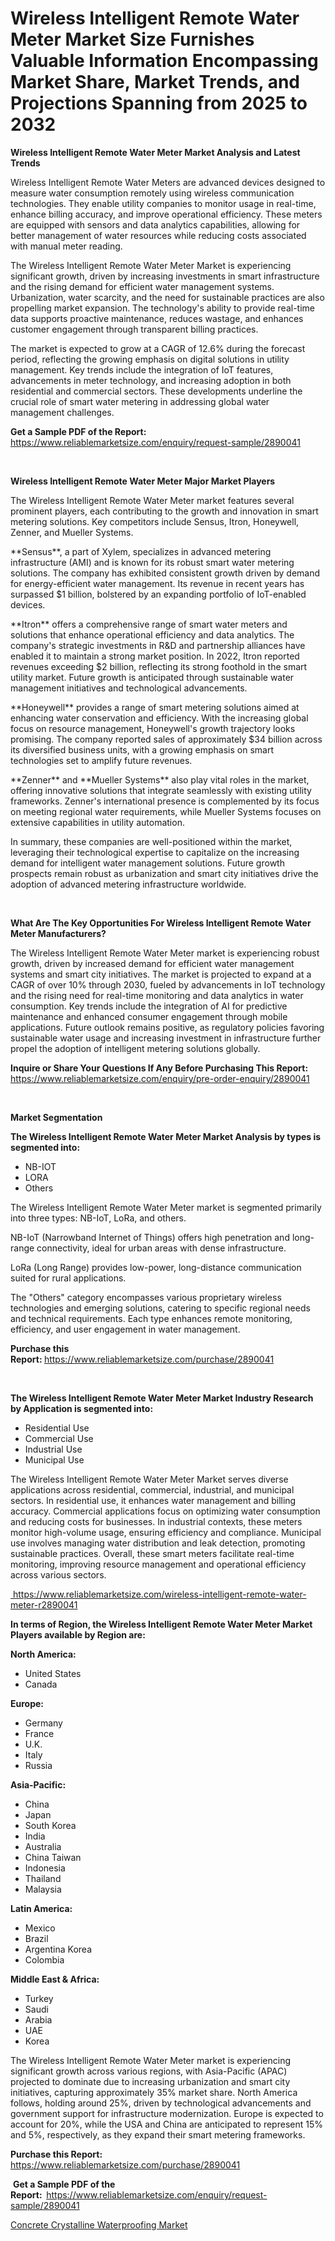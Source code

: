 <p><h1>Wireless Intelligent Remote Water Meter Market Size Furnishes Valuable Information Encompassing Market Share, Market Trends, and Projections Spanning from 2025 to 2032</h1></p><p><strong>Wireless Intelligent Remote Water Meter Market Analysis and Latest Trends</strong></p>
<p><p>Wireless Intelligent Remote Water Meters are advanced devices designed to measure water consumption remotely using wireless communication technologies. They enable utility companies to monitor usage in real-time, enhance billing accuracy, and improve operational efficiency. These meters are equipped with sensors and data analytics capabilities, allowing for better management of water resources while reducing costs associated with manual meter reading.</p><p>The Wireless Intelligent Remote Water Meter Market is experiencing significant growth, driven by increasing investments in smart infrastructure and the rising demand for efficient water management systems. Urbanization, water scarcity, and the need for sustainable practices are also propelling market expansion. The technology's ability to provide real-time data supports proactive maintenance, reduces wastage, and enhances customer engagement through transparent billing practices.</p><p>The market is expected to grow at a CAGR of 12.6% during the forecast period, reflecting the growing emphasis on digital solutions in utility management. Key trends include the integration of IoT features, advancements in meter technology, and increasing adoption in both residential and commercial sectors. These developments underline the crucial role of smart water metering in addressing global water management challenges.</p></p>
<p><strong>Get a Sample PDF of the Report:&nbsp;</strong> <a href="https://www.reliablemarketsize.com/enquiry/request-sample/2890041?utm_campaign=2799&utm_medium=2&utm_source=Github&utm_content=ia&utm_term=14032025&utm_id=wireless-intelligent-remote-water-meter">https://www.reliablemarketsize.com/enquiry/request-sample/2890041</a></p>
<p>&nbsp;</p>
<p><strong>Wireless Intelligent Remote Water Meter Major Market Players</strong></p>
<p><p>The Wireless Intelligent Remote Water Meter market features several prominent players, each contributing to the growth and innovation in smart metering solutions. Key competitors include Sensus, Itron, Honeywell, Zenner, and Mueller Systems.</p><p>**Sensus**, a part of Xylem, specializes in advanced metering infrastructure (AMI) and is known for its robust smart water metering solutions. The company has exhibited consistent growth driven by demand for energy-efficient water management. Its revenue in recent years has surpassed $1 billion, bolstered by an expanding portfolio of IoT-enabled devices.</p><p>**Itron** offers a comprehensive range of smart water meters and solutions that enhance operational efficiency and data analytics. The company's strategic investments in R&D and partnership alliances have enabled it to maintain a strong market position. In 2022, Itron reported revenues exceeding $2 billion, reflecting its strong foothold in the smart utility market. Future growth is anticipated through sustainable water management initiatives and technological advancements.</p><p>**Honeywell** provides a range of smart metering solutions aimed at enhancing water conservation and efficiency. With the increasing global focus on resource management, Honeywell's growth trajectory looks promising. The company reported sales of approximately $34 billion across its diversified business units, with a growing emphasis on smart technologies set to amplify future revenues.</p><p>**Zenner** and **Mueller Systems** also play vital roles in the market, offering innovative solutions that integrate seamlessly with existing utility frameworks. Zenner's international presence is complemented by its focus on meeting regional water requirements, while Mueller Systems focuses on extensive capabilities in utility automation.</p><p>In summary, these companies are well-positioned within the market, leveraging their technological expertise to capitalize on the increasing demand for intelligent water management solutions. Future growth prospects remain robust as urbanization and smart city initiatives drive the adoption of advanced metering infrastructure worldwide.</p></p>
<p>&nbsp;</p>
<p><strong>What Are The Key Opportunities For Wireless Intelligent Remote Water Meter Manufacturers?</strong></p>
<p><p>The Wireless Intelligent Remote Water Meter market is experiencing robust growth, driven by increased demand for efficient water management systems and smart city initiatives. The market is projected to expand at a CAGR of over 10% through 2030, fueled by advancements in IoT technology and the rising need for real-time monitoring and data analytics in water consumption. Key trends include the integration of AI for predictive maintenance and enhanced consumer engagement through mobile applications. Future outlook remains positive, as regulatory policies favoring sustainable water usage and increasing investment in infrastructure further propel the adoption of intelligent metering solutions globally.</p></p>
<p><strong>Inquire or Share Your Questions If Any Before Purchasing This Report:</strong> <a href="https://www.reliablemarketsize.com/enquiry/pre-order-enquiry/2890041?utm_campaign=2799&utm_medium=2&utm_source=Github&utm_content=ia&utm_term=14032025&utm_id=wireless-intelligent-remote-water-meter">https://www.reliablemarketsize.com/enquiry/pre-order-enquiry/2890041</a></p>
<p>&nbsp;</p>
<p><strong>Market Segmentation</strong></p>
<p><strong>The Wireless Intelligent Remote Water Meter Market Analysis by types is segmented into:</strong></p>
<p><ul><li>NB-IOT</li><li>LORA</li><li>Others</li></ul></p>
<p><p>The Wireless Intelligent Remote Water Meter market is segmented primarily into three types: NB-IoT, LoRa, and others. </p><p>NB-IoT (Narrowband Internet of Things) offers high penetration and long-range connectivity, ideal for urban areas with dense infrastructure. </p><p>LoRa (Long Range) provides low-power, long-distance communication suited for rural applications. </p><p>The "Others" category encompasses various proprietary wireless technologies and emerging solutions, catering to specific regional needs and technical requirements. Each type enhances remote monitoring, efficiency, and user engagement in water management.</p></p>
<p><strong>Purchase this Report:&nbsp;</strong><a href="https://www.reliablemarketsize.com/purchase/2890041?utm_campaign=2799&utm_medium=2&utm_source=Github&utm_content=ia&utm_term=14032025&utm_id=wireless-intelligent-remote-water-meter">https://www.reliablemarketsize.com/purchase/2890041</a></p>
<p>&nbsp;</p>
<p><strong>The Wireless Intelligent Remote Water Meter Market Industry Research by Application is segmented into:</strong></p>
<p><ul><li>Residential Use</li><li>Commercial Use</li><li>Industrial Use</li><li>Municipal Use</li></ul></p>
<p><p>The Wireless Intelligent Remote Water Meter Market serves diverse applications across residential, commercial, industrial, and municipal sectors. In residential use, it enhances water management and billing accuracy. Commercial applications focus on optimizing water consumption and reducing costs for businesses. In industrial contexts, these meters monitor high-volume usage, ensuring efficiency and compliance. Municipal use involves managing water distribution and leak detection, promoting sustainable practices. Overall, these smart meters facilitate real-time monitoring, improving resource management and operational efficiency across various sectors.</p></p>
<p><a href="https://www.reliablemarketsize.com/wireless-intelligent-remote-water-meter-r2890041?utm_campaign=2799&utm_medium=2&utm_source=Github&utm_content=ia&utm_term=14032025&utm_id=wireless-intelligent-remote-water-meter">&nbsp;https://www.reliablemarketsize.com/wireless-intelligent-remote-water-meter-r2890041</a></p>
<p><strong>In terms of Region, the Wireless Intelligent Remote Water Meter Market Players available by Region are:</strong></p>
<p>
    <p> <strong> North America: </strong>
        <ul>
            <li>United States</li>
            <li>Canada</li>
        </ul>
        </p> 
    <p> <strong> Europe: </strong>
        <ul>
            <li>Germany</li>
            <li>France</li>
            <li>U.K.</li>
            <li>Italy</li>
            <li>Russia</li>
        </ul>
        </p> 
    <p> <strong> Asia-Pacific: </strong>
        <ul>
            <li>China</li>
            <li>Japan</li>
            <li>South Korea</li>
            <li>India</li>
            <li>Australia</li>
            <li>China Taiwan</li>
            <li>Indonesia</li>
            <li>Thailand</li>
            <li>Malaysia</li>
        </ul>
        </p> 
    <p> <strong> Latin America: </strong>
        <ul>
            <li>Mexico</li>
            <li>Brazil</li>
            <li>Argentina Korea</li>
            <li>Colombia</li>
        </ul>
        </p> 
    <p> <strong> Middle East & Africa: </strong>
        <ul>
            <li>Turkey</li>
            <li>Saudi</li>
            <li>Arabia</li>
            <li>UAE</li>
            <li>Korea</li>
        </ul>
    </p>
    </p>
<p><p>The Wireless Intelligent Remote Water Meter market is experiencing significant growth across various regions, with Asia-Pacific (APAC) projected to dominate due to increasing urbanization and smart city initiatives, capturing approximately 35% market share. North America follows, holding around 25%, driven by technological advancements and government support for infrastructure modernization. Europe is expected to account for 20%, while the USA and China are anticipated to represent 15% and 5%, respectively, as they expand their smart metering frameworks.</p></p>
<p><strong>Purchase this Report: </strong><a href="https://www.reliablemarketsize.com/purchase/2890041?utm_campaign=2799&utm_medium=2&utm_source=Github&utm_content=ia&utm_term=14032025&utm_id=wireless-intelligent-remote-water-meter">https://www.reliablemarketsize.com/purchase/2890041</a></p>
<p>&nbsp;<strong>Get a Sample PDF of the Report:&nbsp;&nbsp;</strong><a href="https://www.reliablemarketsize.com/enquiry/request-sample/2890041?utm_campaign=2799&utm_medium=2&utm_source=Github&utm_content=ia&utm_term=14032025&utm_id=wireless-intelligent-remote-water-meter">https://www.reliablemarketsize.com/enquiry/request-sample/2890041</a></p>
<p><strong></strong></p>
<p><p><a href="https://github.com/semiensamuel72378/Market-Research-Report-List-1/blob/main/concrete-crystalline-waterproofing-market.md?utm_campaign=2799&utm_medium=2&utm_source=Github&utm_content=ia&utm_term=14032025&utm_id=wireless-intelligent-remote-water-meter">Concrete Crystalline Waterproofing Market</a></p></p>